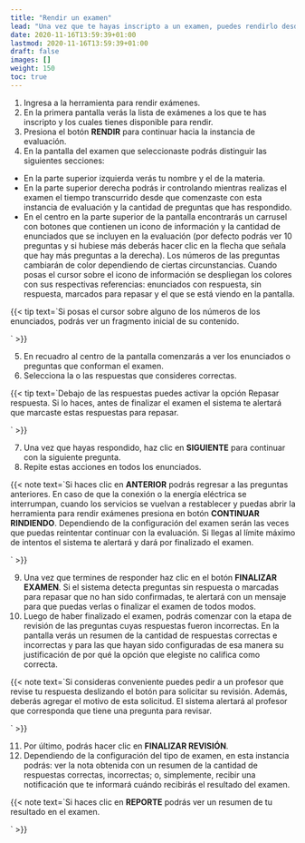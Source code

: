 ```yaml
---
title: "Rendir un examen"
lead: "Una vez que te hayas inscripto a un examen, puedes rendirlo desde esta herramienta. Mientras lo realizas puedes marcar respuestas para repasar, revisar tus elecciones y obtener la nota al finalizar si es que así se configuró el examen."
date: 2020-11-16T13:59:39+01:00
lastmod: 2020-11-16T13:59:39+01:00
draft: false
images: []
weight: 150
toc: true
---
```


1. Ingresa a la herramienta para rendir exámenes.
1. En la primera pantalla verás la lista de exámenes a los que te has inscripto y los cuales tienes disponible para rendir.
1. Presiona el botón **RENDIR** para continuar hacia la instancia de evaluación.
1. En la pantalla del examen que seleccionaste podrás distinguir las siguientes secciones:
- En la parte superior izquierda verás tu nombre y el de la materia. 
- En la parte superior derecha podrás ir controlando mientras realizas el examen el tiempo transcurrido desde que comenzaste con esta instancia de evaluación y la cantidad de preguntas que has respondido.
- En el centro en la parte superior de la pantalla encontrarás un carrusel con botones que contienen un icono de información y la cantidad de enunciados que se incluyen en la evaluación (por defecto podrás ver 10 preguntas y si hubiese más deberás hacer clic en la flecha que señala que hay más preguntas a la derecha). Los números de las preguntas cambiarán de color dependiendo de ciertas circunstancias. Cuando posas el cursor sobre el icono de información se despliegan los colores con sus respectivas referencias: enunciados con respuesta, sin respuesta, marcados para repasar y el que se está viendo en la pantalla.

{{< tip text=`Si posas el cursor sobre alguno de los números de los enunciados, podrás ver un fragmento inicial de su contenido.

` >}}

5. En recuadro al centro de la pantalla comenzarás a ver los enunciados o preguntas que conforman el examen.
6. Selecciona la o las respuestas que consideres correctas.

{{< tip text=`Debajo de las respuestas puedes activar la opción Repasar respuesta. Si lo haces, antes de finalizar el examen el sistema te alertará que marcaste estas respuestas para repasar.

` >}}

7. Una vez que hayas respondido, haz clic en **SIGUIENTE** para continuar con la siguiente pregunta.
8. Repite estas acciones en todos los enunciados.

{{< note text=`Si haces clic en  <b>ANTERIOR</b> podrás regresar a las preguntas anteriores. En caso de que la conexión o la energía eléctrica se interrumpan, cuando los servicios se vuelvan a restablecer y puedas abrir la herramienta para rendir exámenes presiona en botón <b>CONTINUAR RINDIENDO</b>. Dependiendo de la configuración del examen serán las veces que puedas reintentar continuar con la evaluación. Si llegas al límite máximo de intentos el sistema te alertará y dará por finalizado el examen.

` >}}

9. Una vez que termines de responder haz clic en el botón **FINALIZAR EXAMEN**. Si el sistema detecta preguntas sin respuesta o marcadas para repasar que no han sido confirmadas, te alertará con un mensaje para que puedas verlas o finalizar el examen de todos modos.
10. Luego de haber finalizado el examen, podrás comenzar con la etapa de revisión de las preguntas cuyas respuestas fueron incorrectas. En la pantalla verás un resumen de la cantidad de respuestas correctas e incorrectas y para las que hayan sido configuradas de esa manera su justificación de por qué la opción que elegiste no califica como correcta.

{{< note text=`Si consideras conveniente puedes pedir a un profesor que revise tu respuesta deslizando el botón para solicitar su revisión. Además, deberás agregar el motivo de esta solicitud. El sistema alertará al profesor que corresponda que tiene una pregunta para revisar.

` >}}

11. Por último, podrás hacer clic en **FINALIZAR REVISIÓN**.
12. Dependiendo de la configuración del tipo de examen, en esta instancia podrás: ver la nota obtenida con un resumen de la cantidad de respuestas correctas, incorrectas; o, simplemente, recibir una notificación que te informará cuándo recibirás el resultado del examen.

{{< note text=`Si haces clic en <b>REPORTE</b> podrás ver un resumen de tu resultado en el examen.

` >}}
